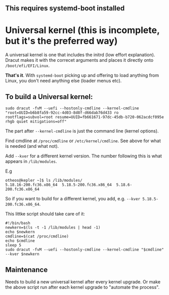 ## This requires systemd-boot installed

# Universal kernel (this is incomplete, but it's the preferred way)

A universal kernel is one that includes the initrd (low effort explanation). Dracut makes it with the correcet arguments and places it directly onto ```/boot/efi/EFI/Linux```.

**That's it**. With ```systemd-boot``` picking up and offering to load anything from Linux, you don't need anything else (loader menus etc).

## To build a Universal kernel:

```sudo dracut -fvM --uefi --hostonly-cmdline --kernel-cmdline "root=UUID=b6b8fa59-92cc-4d03-8d8f-d66dab76d433 ro rootflags=subvol=root resume=UUID=fb661671-97dc-45db-b720-062acdcf095e rhgb quiet mitigations=off"```

The part after ```--kernel-cmdline``` is just the command line (kernel options).

Find cmdline at ```/proc/cmdline``` or ```/etc/kernel/cmdline```. See above for what is needed (and what not).

Add ```--kver``` for a different kernel version. The number following this is what appears in ```/lib/modules```.

E.g

~~~
otheos@kepler ~]$ ls /lib/modules/
5.18.16-200.fc36.x86_64  5.18.5-200.fc36.x86_64  5.18.6-200.fc36.x86_64
~~~
So if you want to build for a different kernel, you add, e.g. ```--kver 5.18.5-200.fc36.x86_64```.

This littke script should take care of it:
~~~
#!/bin/bash
newkern=$(ls -t -1 /lib/modules | head -1)
echo $newkern
cmdline=$(cat /proc/cmdline)
echo $cmdline
sleep 5
sudo dracut -fvM --uefi --hostonly-cmdline --kernel-cmdline "$cmdline" --kver $newkern
~~~

## Maintenance
Needs to build a new universal kernel after every kernel upgrade. Or make the above script run after each kernel upgrade to "automate the process".
